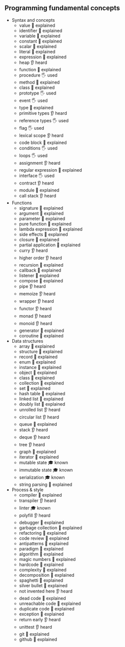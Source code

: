 ## Programming fundamental concepts

- Syntax and concepts
  - value 🙋 explained
  - identifier 🙋 explained
  - variable 🙋 explained
  - constant 🙋 explained
  - scalar 🙋 explained
  - literal 🙋 explained
  - expression 🙋 explained
  - heap 👂 heard
  - function 🙋 explained
  - procedure 🖐️ used
  - method 🙋 explained
  - class 🙋 explained
  - prototype 🖐️ used
  - event 🖐️ used
  - type 🙋 explained
  - primitive types 👂 heard
  - reference types 🖐️ used
  - flag 🖐️ used
  - lexical scope 👂 heard
  - code block 🙋 explained
  - conditions 🖐️ used
  - loops 🖐️ used
  - assignment 👂 heard
  - regular expression 🙋 explained
  - interface 🖐️ used
  - contract 👂 heard
  - module 🙋 explained
  - call stack 👂 heard
- Functions
  - signature 🙋 explained
  - argument 🙋 explained
  - parameter 🙋 explained
  - pure function 🙋 explained
  - lambda expression 🙋 explained
  - side effects 🙋 explained
  - closure 🙋 explained
  - partial application 🙋 explained
  - curry 👂 heard
  - higher order 👂 heard
  - recursion 🙋 explained
  - callback 🙋 explained
  - listener 🙋 explained
  - compose 🙋 explained
  - pipe 👂 heard
  - memoize 👂 heard
  - wrapper 👂 heard
  - functor 👂 heard
  - monad 👂 heard
  - monoid 👂 heard
  - generator 🙋 explained
  - coroutine 🙋 explained
- Data structures
  - array 🙋 explained
  - structure 🙋 explained
  - record 🙋 explained
  - enum 🙋 explained
  - instance 🙋 explained
  - object 🙋 explained
  - class 🙋 explained
  - collection 🙋 explained
  - set 🙋 explained
  - hash table 🙋 explained
  - linked list 🙋 explained
  - doubly list 🙋 explained
  - unrolled list 👂 heard
  - circular list 👂 heard
  - queue 🙋 explained
  - stack 👂 heard
  - deque 👂 heard
  - tree 👂 heard
  - graph 🙋 explained
  - iterator 🙋 explained
  - mutable state 🎓 known
  - immutable state 🎓 known
  - serialization 🎓 known
  - string parsing 🙋 explained
- Process & style
  - compiler 🙋 explained
  - transpiler 👂 heard
  - linter 🎓 known
  - polyfill 👂 heard
  - debugger 🙋 explained
  - garbage collection 🙋 explained
  - refactoring 🙋 explained
  - code review 🙋 explained
  - antipatterns 🙋 explained
  - paradigm 🙋 explained
  - algorithm 🙋 explained
  - magic numbers 🙋 explained
  - hardcode 🙋 explained
  - complexity 🙋 explained
  - decomposition 🙋 explained
  - spaghetti 🙋 explained
  - silver bullet 🙋 explained
  - not invented here 👂 heard
  - dead code 🙋 explained
  - unreachable code 🙋 explained
  - duplicate code 🙋 explained
  - exception 🙋 explained
  - return early 👂 heard
  - unittest 👂 heard
  - git 🙋 explained
  - github 🙋 explained
